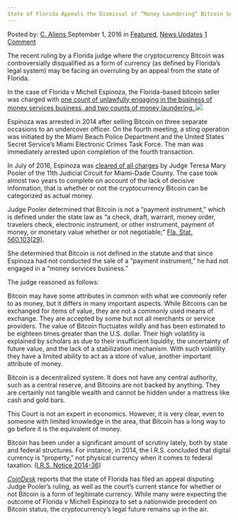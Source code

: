 ```yaml
---
State of Florida Appeals the Dismissal of “Money Laundering” Bitcoin Seller
---
```

<article class="post-listing post-15307 post type-post status-publish format-standard has-post-thumbnail hentry category-deepdot-news category-news-updates tag-appeals tag-bitcoin tag-dismissal tag-florida tag-laundering tag-money tag-seller tag-state">
    <div class="post-inner">
    <p class="post-meta">
    <span>Posted by: <a href="https://www.deepdotweb.com/author/caliens/" title="">C. Aliens </a></span>
    <span>September 1, 2016</span>
    <span>in <a href="https://www.deepdotweb.com/category/deepdot-news/" rel="category tag">Featured</a>, <a href="https://www.deepdotweb.com/category/news-updates/" rel="category tag">News Updates</a></span>
    <span><a href="https://www.deepdotweb.com/2016/09/01/state-florida-appeals-dismissal-money-laundering-bitcoin-seller/#comments">1 Comment</a></span>
    </p>
    <div class="clear"></div>
    <div class="entry">
    <p>The recent ruling by a Florida judge where the cryptocurrency Bitcoin was controversially disqualified as a form of currency (as defined by Florida’s legal system) may be facing an overruling by an appeal from the state of Florida.</p>
    <p>In the case of Florida v Michell Espinoza, the Florida-based bitcoin seller was charged with <a href="https://www.deepdotweb.com/2016/08/30/florida-man-trying-get-case-thrown-claiming-bitcoin-not-real-money/">one count of unlawfully engaging in the business of money services business, and two counts of money laundering. </a><img class="wp-image-15308 aligncenter" src="https://www.deepdotweb.com/wp-content/uploads/2016/08/word-image.jpeg" srcset="https://www.deepdotweb.com/wp-content/uploads/2016/08/word-image.jpeg 960w, https://www.deepdotweb.com/wp-content/uploads/2016/08/word-image-300x200.jpeg 300w" sizes="(max-width: 960px) 100vw, 960px"/></p>
    <p>Espinoza was arrested in 2014 after selling Bitcoin on three separate occasions to an undercover officer. On the fourth meeting, a sting operation was initiated by the Miami Beach Police Department and the United States Secret Service’s Miami Electronic Crimes Task Force. The man was immediately arrested upon completion of the fourth transaction.</p>
    <p>In July of 2016, Espinoza was <a href="https://www.deepdotweb.com/2016/06/04/florida-man-trying-get-case-thrown-claiming-bitcoin-isnt-real-money/">cleared of all charges</a> by Judge Teresa Mary Pooler of the 11th Judicial Circuit for Miami-Dade County. The case took almost two years to complete on account of the lack of decisive information, that is whether or not the cryptocurrency Bitcoin can be categorized as actual money.</p>
    <p>Judge Pooler determined that Bitcoin is not a “payment instrument,” which is defined under the state law as “a check, draft, warrant, money order, travelers check, electronic instrument, or other instrument, payment of money, or monetary value whether or not negotiable;” <a href="http://www.leg.state.fl.us/Statutes/index.cfm?App_mode=Display_Statute&amp;Search_String=&amp;URL=0500-0599/0560/Sections/0560.103.html">Fla. Stat. 560.103(29)</a>.</p>
    <p>She determined that Bitcoin is not defined in the statute and that since Espinoza had not conducted the sale of a “payment instrument,” he had not engaged in a “money services business.”</p>
    <p>The judge reasoned as follows:</p>
    <p>Bitcoin may have some attributes in common with what we commonly refer to as money, but it differs in many important aspects. While Bitcoins can be exchanged for items of value, they are not a commonly used means of exchange. They are accepted by some but not all merchants or service providers. The value of Bitcoin fluctuates wildly and has been estimated to be eighteen times greater than the U.S. dollar. Their high volatility is explained by scholars as due to their insufficient liquidity, the uncertainty of future value, and the lack of a stabilization mechanism. With such volatility they have a limited ability to act as a store of value, another important attribute of money.</p>
    <p>Bitcoin is a decentralized system. It does not have any central authority, such as a central reserve, and Bitcoins are not backed by anything. They are certainly not tangible wealth and cannot be hidden under a mattress like cash and gold bars.</p>
    <p>This Court is not an expert in economics. However, it is very clear, even to someone with limited knowledge in the area, that Bitcoin has a long way to go before it is the equivalent of money.</p>
    <p>Bitcoin has been under a significant amount of scrutiny lately, both by state and federal structures. For instance, in 2014, the I.R.S. concluded that digital currency is “property,” not physical currency when it comes to federal taxation. (<a href="https://www.irs.gov/uac/newsroom/irs-virtual-currency-guidance">I.R.S. Notice 2014-36</a>)</p>
    <p><a href="http://www.coindesk.com/florida-files-appeal-charges-bitcoin-seller-dismissed/"><em>CoinDesk</em></a> reports that the state of Florida has filed an appeal disputing Judge Pooler’s ruling, as well as the court’s current stance for whether or not Bitcoin is a form of legitimate currency. While many were expecting the outcome of Florida v Michell Espinoza to set a nationwide precedent on Bitcoin status, the cryptocurrency’s legal future remains up in the air.</p>
    </div>
    <span style="display:none"><a href="https://www.deepdotweb.com/tag/appeals/" rel="tag">appeals</a> <a href="https://www.deepdotweb.com/tag/bitcoin/" rel="tag">bitcoin</a> <a href="https://www.deepdotweb.com/tag/dismissal/" rel="tag">dismissal</a> <a href="https://www.deepdotweb.com/tag/florida/" rel="tag">florida</a> <a href="https://www.deepdotweb.com/tag/laundering/" rel="tag">laundering</a> <a href="https://www.deepdotweb.com/tag/money/" rel="tag">money</a> <a href="https://www.deepdotweb.com/tag/seller/" rel="tag">seller</a> <a href="https://www.deepdotweb.com/tag/state/" rel="tag">state</a></span> <span style="display:none" class="updated">2016-09-01</span>
    <div style="display:none" class="vcard author" itemprop="author" itemscope itemtype="http://schema.org/Person"><strong class="fn" itemprop="name"><a href="https://www.deepdotweb.com/author/caliens/" title="Posts by C. Aliens" rel="author">C. Aliens</a></strong></div>
    </div>
</article>

